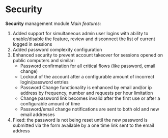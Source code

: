 # Security

**Security** management module
_Main features:_
1. Added support for simultaneous admin user logins with ability to enable/disable the feature, review and disconnect the list of current logged in sessions
2. Added password complexity configuration
3. Enhanced security to prevent account takeover for sessions opened on public computers and similar:
    * Password confirmation for all critical flows (like password, email change)
    * Lockout of the account after a configurable amount of incorrect login/password entries
    * Password Change functionality is enhanced by email and/or ip address by frequency, number and requests per hour limitation
    * Change password link becomes invalid after the first use or after a configurable amount of time
    * Password/email change notifications are sent to both old and new email addresses
4. Fixed: the password is not being reset until the new password is submitted via the form available by a one time link sent to the email address
